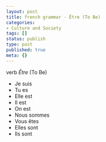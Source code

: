 ```yaml
---
layout: post
title: french grammar - Être (To Be)
categories:
- Culture and Society
tags: []
status: publish
type: post
published: true
meta: {}
---
```

verb <em>Être</em> (To Be)
<ul>
	<li>Je suis</li>
	<li>Tu es</li>
	<li>Elle est</li>
	<li>Il est</li>
	<li>On est</li>
	<li>Nous sommes </li>
	<li>Vous êtes</li>
	<li>Elles sont</li>
	<li>Ils sont</li>
</ul>

